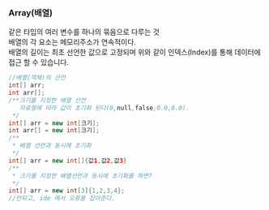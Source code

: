 ### Array(배열)
같은 타입의 여러 변수를 하나의 묶음으로 다루는 것<br>
배열의 각 요소는 메모리주소가 연속적이다.<br>
배열의 길이는 최초 선언한 값으로 고정되며 위와 같이 인덱스(Index)를 통해 데이터에 접근 할 수 있습니다.
```java
//배열(객체)의 선언
int[] arr;
int arr[];
/**크기를 지정한 배열 선언
   자료형에 따라 값이 초기화 된다(0,null,false,0.0,0.0).
 */
int[] arr = new int[크기];
int arr[] = new int[크기];
/**
 * 배열 선언과 동시에 초기화
 */
int[] arr = new int[]{값1,값2,값3}
/**
 * 크기를 지정한 배열선언과 동시에 초기화를 하면?
 */
int[] arr = new int[3]{1,2,3,4}; 
//안되고, ide 에서 오류를 잡아준다. 
```

### 

